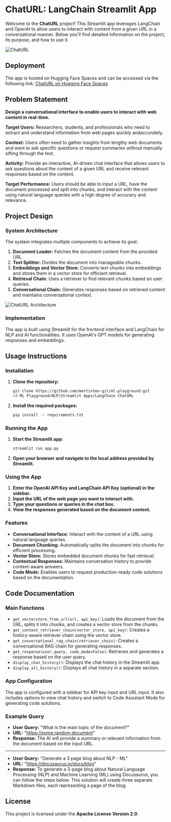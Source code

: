 # ChatURL: LangChain Streamlit App

Welcome to the **ChatURL** project! This Streamlit app leverages LangChain and OpenAI to allow users to interact with content from a given URL in a conversational manner. Below you'll find detailed information on the project, its purpose, and how to use it.

![ChatURL](https://i.imgur.com/64VTTb6.png)

## Deployment

The app is hosted on Hugging Face Spaces and can be accessed via the following link:
[ChatURL on Hugging Face Spaces](https://huggingface.co/spaces/martintmv/ChatURL)

## Problem Statement

**Design a conversational interface to enable users to interact with web content in real-time.**

**Target Users:** Researchers, students, and professionals who need to extract and understand information from web pages quickly andaccurately.

**Context:** Users often need to gather insights from lengthy web documents and want to ask specific questions or request summaries without manually sifting through the text.

**Activity:** Provide an interactive, AI-driven chat interface that allows users to ask questions about the content of a given URL and receive relevant responses based on the content.

**Target Performance:** Users should be able to input a URL, have the document processed and split into chunks, and interact with the content using natural language queries with a high degree of accuracy and relevance.

## Project Design

### System Architecture

The system integrates multiple components to achieve its goal:

1. **Document Loader:** Fetches the document content from the provided URL.
2. **Text Splitter:** Divides the document into manageable chunks.
3. **Embeddings and Vector Store:** Converts text chunks into embeddings and stores them in a vector store for efficient retrieval.
4. **Retrieval Chain:** Uses a retriever to find relevant chunks based on user queries.
5. **Conversational Chain:** Generates responses based on retrieved content and maintains conversational context.

![ChatURL Architecture](https://github.com/martintmv-git/ml-playground/assets/101264514/d0ba29a9-96c6-4f3f-ac67-5aa9698bdf92)


### Implementation

The app is built using Streamlit for the frontend interface and LangChain for NLP and AI functionalities. It uses OpenAI's GPT models for generating responses and embeddings.

## Usage Instructions

### Installation

1. **Clone the repository:**

   ```bash
   git clone https://github.com/martintmv-git/ml-playground.git
   cd ML Playground/NLP/Streamlit Apps/LangChain ChatURL
   ```
2. **Install the required packages:**

   ```bash
   pip install -r requirements.txt
   ```

### Running the App

1. **Start the Streamlit app:**

   ```bash
   streamlit run app.py
   ```
2. **Open your browser and navigate to the local address provided by Streamlit.**

### Using the App

1. **Enter the OpenAI API Key and LangChain API Key (optional) in the sidebar.**
2. **Input the URL of the web page you want to interact with.**
3. **Type your questions or queries in the chat box.**
4. **View the responses generated based on the document content.**

### Features

- **Conversational Interface:** Interact with the content of a URL using natural language queries.
- **Document Chunking:** Automatically splits the document into chunks for efficient processing.
- **Vector Store:** Stores embedded document chunks for fast retrieval.
- **Contextual Responses:** Maintains conversation history to provide context-aware answers.
- **Code Mode:** Enables users to request production-ready code solutions based on the documentation.

## Code Documentation

### Main Functions

- `get_vectorstore_from_url(url, api_key)`: Loads the document from the URL, splits it into chunks, and creates a vector store from the chunks.
- `get_context_retriever_chain(vector_store, api_key)`: Creates a history-aware retriever chain using the vector store.
- `get_conversational_rag_chain(retriever_chain)`: Creates a conversational RAG chain for generating responses.
- `get_response(user_query, code_mode=False)`: Retrieves and generates a response based on the user query.
- `display_chat_history()`: Displays the chat history in the Streamlit app.
- `display_all_history()`: Displays all chat history in a separate section.

### App Configuration

The app is configured with a sidebar for API key input and URL input. It also includes options to view chat history and switch to Code Assistant Mode for generating code solutions.

### Example Query

- **User Query:** "What is the main topic of the document?"
- **URL:** "https://some.random.document"
- **Response:** The AI will provide a summary or relevant information from the document based on the input URL.

---

- **User Query:** "Generate a 3 page blog about NLP - ML"
- **URL:** "https://docusaurus.io/docs/blog"
- **Response:** To generate a 3-page blog about Natural Language Processing (NLP) and Machine Learning (ML) using Docusaurus, you can follow the steps below. This solution will create three separate Markdown files, each representing a page of the blog.

## License

This project is licensed under the **Apache License Version 2.0**.
